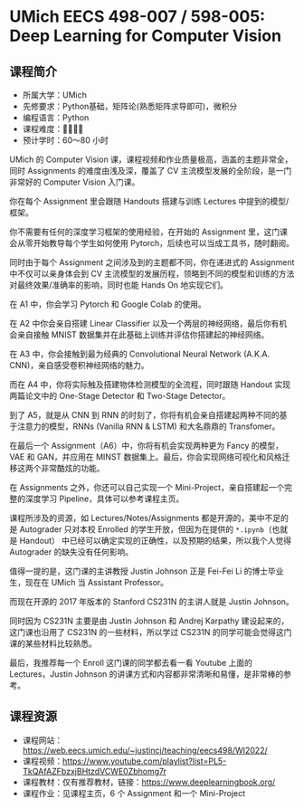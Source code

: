 #   UMich EECS 498-007 / 598-005: Deep Learning for Computer Vision


## 课程简介

- 所属大学：UMich
- 先修要求：Python基础，矩阵论(熟悉矩阵求导即可)，微积分
- 编程语言：Python
- 课程难度：🌟🌟🌟🌟
- 预计学时：60～80 小时

UMich 的 Computer Vision 课，课程视频和作业质量极高，涵盖的主题非常全，同时 Assignments 的难度由浅及深，覆盖了 CV 主流模型发展的全阶段，是一门非常好的 Computer Vision 入门课。

你在每个 Assignment 里会跟随 Handouts 搭建与训练 Lectures 中提到的模型/框架。

你不需要有任何的深度学习框架的使用经验，在开始的 Assignment 里，这门课会从零开始教导每个学生如何使用 Pytorch，后续也可以当成工具书，随时翻阅。

同时由于每个 Assignment 之间涉及到的主题都不同，你在递进式的 Assignment 中不仅可以亲身体会到 CV 主流模型的发展历程，领略到不同的模型和训练的方法对最终效果/准确率的影响，同时也能 Hands On 地实现它们。

在 A1 中，你会学习 Pytorch 和 Google Colab 的使用。

在 A2 中你会亲自搭建 Linear Classifier 以及一个两层的神经网络，最后你有机会亲自接触 MNIST 数据集并在此基础上训练并评估你搭建起的神经网络。

在 A3 中，你会接触到最为经典的 Convolutional Neural Network (A.K.A. CNN)，亲自感受卷积神经网络的魅力。

而在 A4 中，你将实际触及搭建物体检测模型的全流程，同时跟随 Handout 实现两篇论文中的 One-Stage Detector 和 Two-Stage Detector。

到了 A5，就是从 CNN 到 RNN 的时刻了，你将有机会亲自搭建起两种不同的基于注意力的模型，RNNs (Vanilla RNN & LSTM) 和大名鼎鼎的 Transfomer。

在最后一个 Assignment（A6）中，你将有机会实现两种更为 Fancy 的模型，VAE 和 GAN，并应用在 MINST 数据集上。最后，你会实现网络可视化和风格迁移这两个非常酷炫的功能。

在 Assignments 之外，你还可以自己实现一个 Mini-Project，亲自搭建起一个完整的深度学习 Pipeline，具体可以参考课程主页。

课程所涉及的资源，如 Lectures/Notes/Assignments 都是开源的，美中不足的是 Autograder 只对本校 Enrolled 的学生开放，但因为在提供的 `*.ipynb`（也就是 Handout） 中已经可以确定实现的正确性，以及预期的结果，所以我个人觉得 Autograder 的缺失没有任何影响。

值得一提的是，这门课的主讲教授 Justin Johnson 正是 Fei-Fei Li 的博士毕业生，现在在 UMich 当 Assistant Professor。

而现在开源的 2017 年版本的 Stanford CS231N 的主讲人就是 Justin Johnson。

同时因为 CS231N 主要是由 Justin Johnson 和 Andrej Karpathy 建设起来的，这门课也沿用了 CS231N 的一些材料，所以学过 CS231N 的同学可能会觉得这门课的某些材料比较熟悉。

最后，我推荐每一个 Enroll 这门课的同学都去看一看 Youtube 上面的 Lectures，Justin Johnson 的讲课方式和内容都非常清晰和易懂，是非常棒的参考。

## 课程资源

- 课程网站：<https://web.eecs.umich.edu/~justincj/teaching/eecs498/WI2022/>
- 课程视频：<https://www.youtube.com/playlist?list=PL5-TkQAfAZFbzxjBHtzdVCWE0Zbhomg7r>
- 课程教材：仅有推荐教材，链接：<https://www.deeplearningbook.org/>
- 课程作业：见课程主页，6 个 Assignment 和一个 Mini-Project